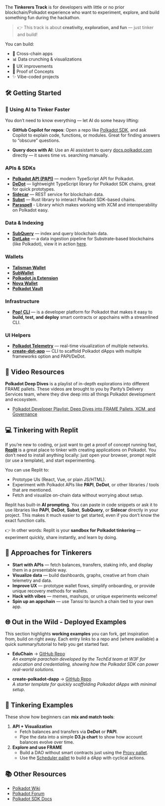 The **Tinkerers Track** is for developers with little or no prior blockchain/Polkadot experience who want to experiment, explore, and build something fun during the hackathon.

> 👉 This track is about **creativity, exploration, and fun** — just tinker and build!  

You can build:  

- 🌉 Cross-chain apps  
- 📊 Data crunching & visualizations  
- 🎨 UX improvements  
- 🧪 Proof of Concepts  
- ✨ Vibe-coded projects  

## 🛠️ Getting Started  

### 🤖 Using AI to Tinker Faster  

You don’t need to know everything — let AI do some heavy lifting:  

- **GitHub Copilot for repos**: Open a repo like [Polkadot SDK](https://github.com/paritytech/polkadot-sdk), and ask Copilot to explain code, functions, or modules. Great for finding answers to “obscure” questions.  

- **Query docs with AI**: Use an AI assistant to query [docs.polkadot.com](https://docs.polkadot.com/) directly — it saves time vs. searching manually.  

### APIs & SDKs  

- [**Polkadot API (PAPI)**](https://papi.how/) — modern TypeScript API for Polkadot.  
- [**DeDot**](https://docs.polkadot.com/develop/toolkit/api-libraries/dedot) — lightweight TypeScript library for Polkadot SDK chains, great for quick prototypes.  
- [**Sidecar**](https://github.com/paritytech/substrate-api-sidecar) — REST service for blockchain data.  
- [**Subxt**](https://github.com/paritytech/subxt) — Rust library to interact Polkadot SDK–based chains.
- [**Paraspell**](https://paraspell.github.io/docs/)  - Library which makes working with XCM and interoperability on Polkadot easy.

### Data & Indexing  

- [**SubQuery**](https://subquery.network/) — index and query blockchain data.  
- [**DotLake**](https://github.com/paritytech/dotlake-community) — a data ingestion pipeline for Substrate-based blockchains (like Polkadot), view it in action [here](https://data.parity.io).

### Wallets

- [**Talisman Wallet**](https://www.talisman.xyz/)  
- [**SubWallet**](https://subwallet.app/)
- [**Polkadot.js Extension**](https://polkadot.js.org/extension/)
- [**Nova Wallet**](https://novawallet.io/)
- [**Polkadot Vault**](https://vault.novasama.io/)  

### Infrastructure  

- [**Pop! CLI**](https://onpop.io/) — is a developer platform for Polkadot that makes it easy to **build, test, and deploy** smart contracts or appchains with a streamlined CLI.

### UI Helpers  

- [**Polkadot Telemetry**](https://telemetry.polkadot.io/) — real-time visualization of multiple networks.
- [**create-dot-app**](https://github.com/preschian/create-dot-app) — CLI to scaffold Polkadot dApps with multiple frameworks option and PAPI/DeDot. 

## 🎥 Video Resources

**Polkadot Deep Dives** is a playlist of in-depth explorations into different FRAME pallets. These videos are brought to you by Parity’s Delivery Services team, where they dive deep into all things Polkadot development and ecosystem.

- [Polkadot Developer Playlist: Deep Dives into FRAME Pallets, XCM, and Governance](https://www.youtube.com/playlist?list=PLOyWqupZ-WGsfnlpkk0KWX3uS4yg6ZztG)

## 💻 Tinkering with Replit  

If you’re new to coding, or just want to get a proof of concept running fast, [**Replit**](https://replit.com/) is a great place to tinker with creating applications on Polkadot. You don’t need to install anything locally: just open your browser, prompt replit (or use a template), and start experimenting.  

You can use Replit to:  
- Prototype UIs (React, Vue, or plain JS/HTML).  
- Experiment with Polkadot APIs like **PAPI**, **DeDot**, or other libraries / tools that are mentioned.
- Fetch and visualize on-chain data without worrying about setup.  

 Replit has built-in **AI prompting**. You can paste in code snippets or ask it to use libraries like **PAPI**, **DeDot**, **Subxt**, **SubQuery**, or **Sidecar** directly in your project. This makes it much easier to get started, even if you don’t know the exact function calls.  

👉 In other words: Replit is your **sandbox for Polkadot tinkering** — experiment quickly, share instantly, and learn by doing.    

## 🚀 Approaches for Tinkerers  

- **Start with APIs** — fetch balances, transfers, staking info, and display them in a presentable way.
- **Visualize data** — build dashboards, graphs, creative art from chain telemetry and data.
- **Improve UX** — prototype wallet flows, simplify onboarding, or provide unique recovery methods for wallets.  
- **Hack with vibes** — memes, mashups, or unique experiments welcome!  
- **Spin up an appchain** — use Tanssi to launch a chain tied to your own app.  

## 🌐 Out in the Wild - Deployed Examples

This section highlights **working examples** you can fork, get inspiration from, build on right away. Each entry links to a repo and (where available) a quick summary/tutorial to help you get started fast.  

- **EduChain** → [GitHub Repo](https://github.com/w3f/educhain)  
  *An example parachain developed by the TechEd team at W3F for education and credentialing, showing how the Polkadot SDK can power real-world solutions.*  

- **create-polkadot-dapp** → [GitHub Repo](https://github.com/paritytech/create-polkadot-dapp)  
  *A starter template for quickly scaffolding Polkadot dApps with minimal setup.*  

## 🧩 Tinkering Examples  

These show how beginners can **mix and match tools**:  

1. **API + Visualization**  
   - Fetch balances and transfers via **DeDot** or **PAPI**.  
   - Pipe the data into a simple **D3.js chart** to show how account balances evolve over time.  
2. **Explore and use FRAME**
   - Build a DAO without smart contracts just using the [Proxy pallet](https://www.youtube.com/watch?v=zzcIAjhbAF8).
   - Use the [Scheduler pallet](https://www.youtube.com/watch?v=olcuZHb4u88) to build a dApp with cyclical actions.
 


## 📚 Other Resources  

- [Polkadot Wiki](https://wiki.polkadot.network/)  
- [Polkadot Forum](https://forum.polkadot.network/)  
- [Polkadot SDK Docs](https://docs.polkadot.com/)

<!-- Auto-update: 2025-10-07T07:12:58.687465 -->

